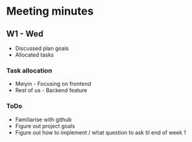 # Meeting minutes

## W1 - Wed
- Discussed plan goals
- Allocated tasks
### Task allocation
- Meiyin - Focusing on frontend
- Rest of us - Backend feature

### ToDo
- Familiarise with github
- Figure out project goals
- Figure out how to implement / what question to ask til end of week 1